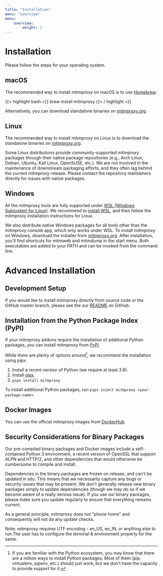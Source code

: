 ```yaml
---
title: "Installation"
menu: "overview"
menu:
    overview:
        weight: 2
---
```


# Installation

Please follow the steps for your operating system.

## macOS

The recommended way to install mitmproxy on macOS is to use
[Homebrew](https://brew.sh/):

{{< highlight bash  >}}
brew install mitmproxy
{{< / highlight >}}

Alternatively, you can download standalone binaries on [mitmproxy.org](https://mitmproxy.org/).

## Linux

The recommended way to install mitmproxy on Linux is to download the
standalone binaries on [mitmproxy.org](https://mitmproxy.org/).

Some Linux distributions provide community-supported mitmproxy packages through
their native package repositories (e.g., Arch Linux, Debian, Ubuntu, Kali Linux,
OpenSUSE, etc.). We are not involved in the maintenance of downstream packaging
efforts, and they often lag behind the current mitmproxy release. Please contact
the repository maintainers directly for issues with native packages.


## Windows


All the mitmproxy tools are fully supported under 
[WSL (Windows Subsystem for Linux)](https://docs.microsoft.com/en-us/windows/wsl/about). 
We recommend to [install WSL](https://docs.microsoft.com/en-us/windows/wsl/install-win10), and then
follow the mitmproxy installation instructions for Linux.

We also distribute native Windows packages for all tools other than the
mitmproxy console app, which only works under WSL. To install mitmproxy on Windows,
download the installer from [mitmproxy.org](https://mitmproxy.org/).
After installation, you'll find shortcuts for mitmweb and mitmdump in the start
menu. Both executables are added to your PATH and can be invoked from the
command line.


# Advanced Installation

## Development Setup

If you would like to install mitmproxy directly from source code or the
GitHub master branch, please see the our
[README](https://github.com/mitmproxy/mitmproxy#installation)
on GitHub.


## Installation from the Python Package Index (PyPI)

If your mitmproxy addons require the installation of additional Python packages,
you can install mitmproxy from [PyPI](https://pypi.org/project/mitmproxy/).

While there are plenty of options around[^1], we recommend the installation using pipx:

[^1]: If you are familiar with the Python ecosystem, you may know that there are a million ways to install Python 
    packages. Most of them (pip, virtualenv, pipenv, etc.) should just work, but we don't have the capacity to 
    provide support for it.
    
1. Install a recent version of Python (we require at least 3.6).
2. Install [pipx](https://pipxproject.github.io/pipx/).
3. `pipx install mitmproxy`

To install additional Python packages, run `pipx inject mitmproxy <your-package-name>`.

## Docker Images

You can use the official mitmproxy images from
[DockerHub](https://hub.docker.com/r/mitmproxy/mitmproxy/).

## Security Considerations for Binary Packages

Our pre-compiled binary packages and Docker images include a self-contained Python 3 environment,  a recent version of 
OpenSSL that support ALPN and HTTP/2, and other dependencies that would otherwise be cumbersome to compile and install.

Dependencies in the binary packages are frozen on release, and can't be updated
in situ. This means that we necessarily capture any bugs or security issues that
may be present. We don't generally release new binary packages simply to update
dependencies (though we may do so if we become aware of a really serious issue).
If you use our binary packages, please make sure you update regularly to ensure
that everything remains current.

As a general principle, mitmproxy does not "phone home" and consequently will not do any update checks.

Note: mitmproxy requires UTF encoding - en_US, en_IN, or anything else to run.The user has to configure the terminal & environment properly for the same.
